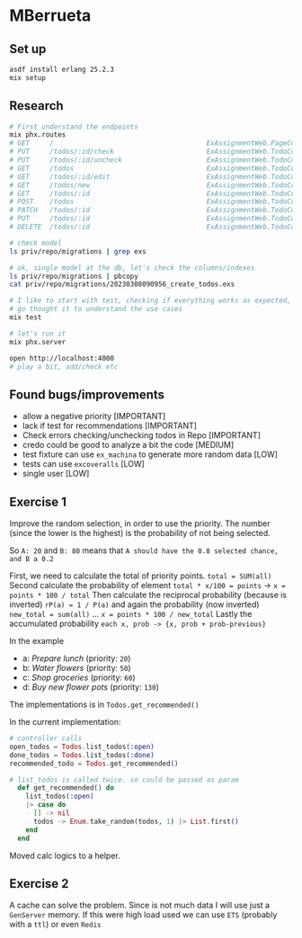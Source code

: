 # MBerrueta

## Set up

```sh
asdf install erlang 25.2.3
mix setup
```

## Research

```sh
# First understand the endpoints
mix phx.routes
# GET     /                                      ExAssignmentWeb.PageController :home
# PUT     /todos/:id/check                       ExAssignmentWeb.TodoController :check
# PUT     /todos/:id/uncheck                     ExAssignmentWeb.TodoController :uncheck
# GET     /todos                                 ExAssignmentWeb.TodoController :index
# GET     /todos/:id/edit                        ExAssignmentWeb.TodoController :edit
# GET     /todos/new                             ExAssignmentWeb.TodoController :new
# GET     /todos/:id                             ExAssignmentWeb.TodoController :show
# POST    /todos                                 ExAssignmentWeb.TodoController :create
# PATCH   /todos/:id                             ExAssignmentWeb.TodoController :update
# PUT     /todos/:id                             ExAssignmentWeb.TodoController :update
# DELETE  /todos/:id                             ExAssignmentWeb.TodoController :delete

# check model
ls priv/repo/migrations | grep exs

# ok, single model at the db, let's check the columns/indexes
ls priv/repo/migrations | pbcopy
cat priv/repo/migrations/20230308090956_create_todos.exs

# I like to start with test, checking if everything works as expected, and
# go thought it to understand the use cases
mix test

# let's run it
mix phx.server

open http://localhost:4000
# play a bit, add/check etc


```

## Found bugs/improvements

- allow a negative priority [IMPORTANT]
- lack if test for recommendations [IMPORTANT]
- Check errors checking/unchecking todos in Repo [IMPORTANT]
- credo could be good to analyze a bit the code [MEDIUM]
- test fixture can use `ex_machina` to generate more random data [LOW]
- tests can use `excoveralls` [LOW]
- single user [LOW]

## Exercise 1

Improve the random selection, in order to use the priority.
The number (since the lower is the highest) is the probability of not being selected.

So `A: 20` and `B: 80` means that `A should have the 0.8 selected chance, and B a 0.2`

First, we need to calculate the total of priority points. `total = SUM(all)`
Second calculate the probability of element `total * x/100 = points` -> `x = points * 100 / total`
Then calculate the reciprocal probability (because is inverted) `rP(a) = 1 / P(a)` and again the probability (now inverted) `new_total = sum(all)` ... `x = points * 100 / new_total`
Lastly the accumulated probability `each x, prob -> {x, prob + prob-previous}`

In the example

- a:  *Prepare lunch* (priority: `20`)
- b: *Water flowers* (priority: `50`)
- c: *Shop groceries* (priority: `60`)
- d: *Buy new flower pots* (priority: `130`)

The implementations is in `Todos.get_recommended()`

In the current implementation:

```elixir
# controller calls
open_todos = Todos.list_todos(:open)
done_todos = Todos.list_todos(:done)
recommended_todo = Todos.get_recommended()
```

```elixir
# list_todos is called twice. so could be passed as param
  def get_recommended() do
    list_todos(:open)
    |> case do
      [] -> nil
      todos -> Enum.take_random(todos, 1) |> List.first()
    end
  end
```

Moved calc logics to a helper.

## Exercise 2

A cache can solve the problem. Since is not much data I will use just a `GenServer` memory.
If this were high load used we can use `ETS` (probably with a `ttl`) or even `Redis`
